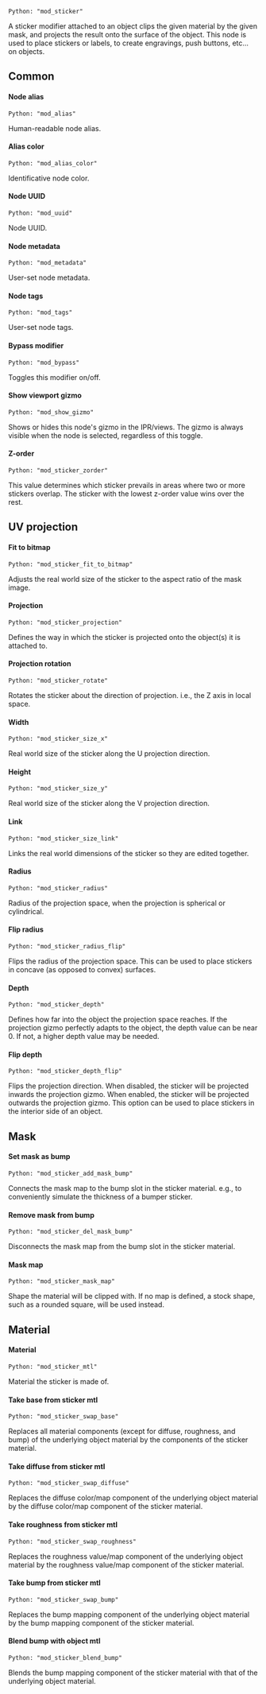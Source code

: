 `Python: "mod_sticker"`

A sticker modifier attached to an object clips the given material by the given mask, and projects the result onto the surface of the object. This node is used to place stickers or labels, to create engravings, push buttons, etc... on objects.
## Common

#### Node alias
`Python: "mod_alias"`

Human-readable node alias.

#### Alias color
`Python: "mod_alias_color"`

Identificative node color.

#### Node UUID
`Python: "mod_uuid"`

Node UUID.

#### Node metadata
`Python: "mod_metadata"`

User-set node metadata.

#### Node tags
`Python: "mod_tags"`

User-set node tags.

#### Bypass modifier
`Python: "mod_bypass"`

Toggles this modifier on/off.

#### Show viewport gizmo
`Python: "mod_show_gizmo"`

Shows or hides this node's gizmo in the IPR/views. The gizmo is always visible when the node is selected, regardless of this toggle.

#### Z-order
`Python: "mod_sticker_zorder"`

This value determines which sticker prevails in areas where two or more stickers overlap. The sticker with the lowest z-order value wins over the rest.

## UV projection

#### Fit to bitmap
`Python: "mod_sticker_fit_to_bitmap"`

Adjusts the real world size of the sticker to the aspect ratio of the mask image.

#### Projection
`Python: "mod_sticker_projection"`

Defines the way in which the sticker is projected onto the object(s) it is attached to.

#### Projection rotation
`Python: "mod_sticker_rotate"`

Rotates the sticker about the direction of projection. i.e., the Z axis in local space.

#### Width
`Python: "mod_sticker_size_x"`

Real world size of the sticker along the U projection direction.

#### Height
`Python: "mod_sticker_size_y"`

Real world size of the sticker along the V projection direction.

#### Link
`Python: "mod_sticker_size_link"`

Links the real world dimensions of the sticker so they are edited together.

#### Radius
`Python: "mod_sticker_radius"`

Radius of the projection space, when the projection is spherical or cylindrical.

#### Flip radius
`Python: "mod_sticker_radius_flip"`

Flips the radius of the projection space. This can be used to place stickers in concave (as opposed to convex) surfaces.

#### Depth
`Python: "mod_sticker_depth"`

Defines how far into the object the projection space reaches. If the projection gizmo perfectly adapts to the object, the depth value can be near 0. If not, a higher depth value may be needed.

#### Flip depth
`Python: "mod_sticker_depth_flip"`

Flips the projection direction. When disabled, the sticker will be projected inwards the projection gizmo. When enabled, the sticker will be projected outwards the projection gizmo. This option can be used to place stickers in the interior side of an object.

## Mask

#### Set mask as bump
`Python: "mod_sticker_add_mask_bump"`

Connects the mask map to the bump slot in the sticker material. e.g., to conveniently simulate the thickness of a bumper sticker.

#### Remove mask from bump
`Python: "mod_sticker_del_mask_bump"`

Disconnects the mask map from the bump slot in the sticker material.

#### Mask map
`Python: "mod_sticker_mask_map"`

Shape the material will be clipped with. If no map is defined, a stock shape, such as a rounded square, will be used instead.

## Material

#### Material
`Python: "mod_sticker_mtl"`

Material the sticker is made of.

#### Take base from sticker mtl
`Python: "mod_sticker_swap_base"`

Replaces all material components (except for diffuse, roughness, and bump) of the underlying object material by the components of the sticker material.

#### Take diffuse from sticker mtl
`Python: "mod_sticker_swap_diffuse"`

Replaces the diffuse color/map component of the underlying object material by the diffuse color/map component of the sticker material.

#### Take roughness from sticker mtl
`Python: "mod_sticker_swap_roughness"`

Replaces the roughness value/map component of the underlying object material by the roughness value/map component of the sticker material.

#### Take bump from sticker mtl
`Python: "mod_sticker_swap_bump"`

Replaces the bump mapping component of the underlying object material by the bump mapping component of the sticker material.

#### Blend bump with object mtl
`Python: "mod_sticker_blend_bump"`

Blends the bump mapping component of the sticker material with that of the underlying object material.

